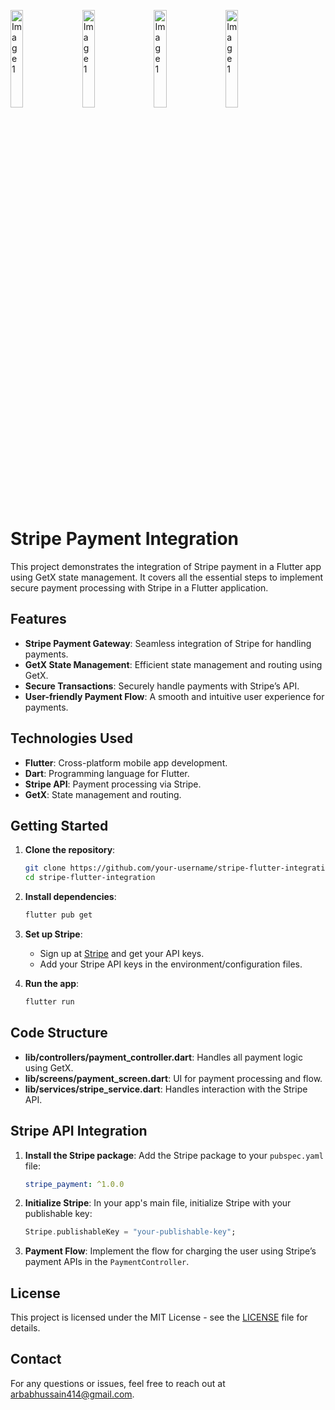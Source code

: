 <p>
<img src="https://github.com/user-attachments/assets/72aec46f-6a43-47b5-9386-8310d0fd0709" alt="Image 1" style="margin-right: 10px; margin-bottom: 10px;" width="20%"> 
 <img src="https://github.com/user-attachments/assets/9995acb3-208c-42ae-9c65-5f7a0e5114f9" alt="Image 1" style="margin-right: 10px; margin-bottom: 10px;" 
    width="20%">
 <img src="https://github.com/user-attachments/assets/84bab6a5-0b3b-4e92-9fd7-eef3008de4b5" alt="Image 1" style="margin-right: 10px; margin-bottom: 10px;" width="20%"> 
 <img src="https://github.com/user-attachments/assets/7f78bda1-a3e1-4329-af5f-f55a533c4404" alt="Image 1" style="margin-right: 10px; margin-bottom: 10px;" width="20%"> 
  </p>



# Stripe Payment Integration


This project demonstrates the integration of Stripe payment in a Flutter app using GetX state management. It covers all the essential steps to implement secure payment processing with Stripe in a Flutter application.

## Features

- **Stripe Payment Gateway**: Seamless integration of Stripe for handling payments.
- **GetX State Management**: Efficient state management and routing using GetX.
- **Secure Transactions**: Securely handle payments with Stripe’s API.
- **User-friendly Payment Flow**: A smooth and intuitive user experience for payments.

## Technologies Used

- **Flutter**: Cross-platform mobile app development.
- **Dart**: Programming language for Flutter.
- **Stripe API**: Payment processing via Stripe.
- **GetX**: State management and routing.

## Getting Started

1. **Clone the repository**:
   ```bash
   git clone https://github.com/your-username/stripe-flutter-integration.git
   cd stripe-flutter-integration
   ```

2. **Install dependencies**:
   ```bash
   flutter pub get
   ```

3. **Set up Stripe**:
   - Sign up at [Stripe](https://stripe.com) and get your API keys.
   - Add your Stripe API keys in the environment/configuration files.

4. **Run the app**:
   ```bash
   flutter run
   ```

## Code Structure

- **lib/controllers/payment_controller.dart**: Handles all payment logic using GetX.
- **lib/screens/payment_screen.dart**: UI for payment processing and flow.
- **lib/services/stripe_service.dart**: Handles interaction with the Stripe API.
  
## Stripe API Integration

1. **Install the Stripe package**:
   Add the Stripe package to your `pubspec.yaml` file:
   ```yaml
   stripe_payment: ^1.0.0
   ```

2. **Initialize Stripe**:
   In your app's main file, initialize Stripe with your publishable key:
   ```dart
   Stripe.publishableKey = "your-publishable-key";
   ```

3. **Payment Flow**:
   Implement the flow for charging the user using Stripe’s payment APIs in the `PaymentController`.

## License

This project is licensed under the MIT License - see the [LICENSE](LICENSE) file for details.

## Contact

For any questions or issues, feel free to reach out at [arbabhussain414@gmail.com](arbabhussain414@gmail.com).

